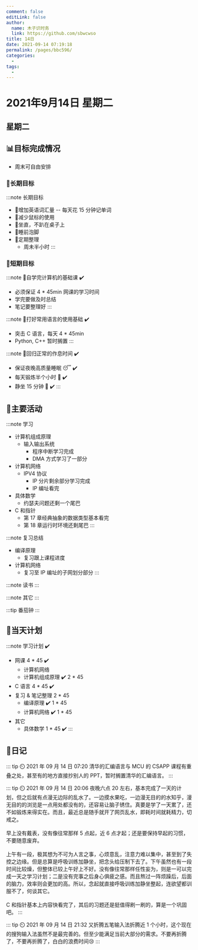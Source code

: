 ```yaml
---
comment: false
editLink: false
author: 
  name: 木子识时务
  link: https://github.com/sbwcwso
title: 14日
date: 2021-09-14 07:19:18
permalink: /pages/bbc596/
categories: 
  - 
tags: 
  - 
---
```


# 2021年9月14日 星期二

## 星期二

## 📊目标完成情况

* 周末可自由安排

### 🐺长期目标

:::note 长期目标
* 🚢增加英语词汇量 -- 每天花 15 分钟记单词
* 🚢减少鼠标的使用
* 🚢坐直，不趴在桌子上
* 🚢睡前泡脚
* 🚢定期整理
  * 周未半小时
:::

### 🐆短期目标

:::note 🚗自学完计算机的基础课  ✔️
* 必须保证 4 * 45min 网课的学习时间
* 学完要做及时总结
* 笔记要整理好
:::

:::note 🚗打好常用语言的使用基础  ✔️
* 突击 C 语言，每天 4 * 45min
* Python, C++ 暂时搁置
:::

:::note 🚗回归正常的作息时间 ✔️
* 保证夜晚高质量睡眠 😴  ✔️
* 每天锻炼半个小时 🏃  ✔️
* 静坐 15 分钟 🙏  ✔️
:::

## 🏃主要活动

:::note 学习
* 计算机组成原理
  * 输入输出系统
    * 程序中断学习完成
    * DMA 方式学习了一部分
* 计算机网络
  * IPV4 协议
    * IP 分片剩余部分学习完成
    * IP 编址看完
* 具体数学
  * 约瑟夫问题还剩一个尾巴
* C 和指针
  * 第 17 章经典抽象的数据类型基本看完
  * 第 18 章运行时环境还剩尾巴
:::

:::note 复习总结
* 编译原理
  * 复习跟上课程进度
* 计算机网络
  * 复习至 IP 编址的子网划分部分
:::

:::note 读书
:::

:::note 其它
:::

:::tip 番茄钟
:::

## 📓当天计划

:::note 学习计划  ✔️
* 网课 4 * 45  ✔️
  * 计算机网络
  * 计算机组成原理  ✔️  2 * 45
* C 语言 4 * 45  ✔️
* 复习 & 笔记整理 2 * 45
  * 编译原理  ✔️  1 * 45
  * 计算机网络 ✔️ 1 * 45
* 其它
  * 具体数学 1 * 45  ✔️
:::

## 🤔日记

::: tip ⏲️ 2021 年 09 月 14 日 07:20
清华的汇编语言与 MCU 的 CSAPP 课程有重叠之处，甚至有的地方直接抄别人的 PPT，暂时搁置清华的汇编语言。
:::

::: tip ⏲️ 2021 年 09 月 14 日 20:06
夜晚六点 20 左右，基本完成了一天的计划，但之后就有点漫无边际的乱水了。一边摸水果吃，一边漫无目的的水知乎，漫无目的的浏览是一点用处都没有的，还容易让脑子锈住。真要是学了一天累了，还不如锻炼来得实在。而且，最近总是随手就开了网页乱水，即耗时间就耗精力，切戒之。
<br><br>
早上没有戴表，没有像往常那样 5 点起，近 6 点才起；还是要保持早起的习惯，不要随意废弃。
<br><br>
上午有一段，极其想为不可为人言之事，心烦意乱，注意力难以集中，甚至到了失控之边缘。但是总算是呼吸训练加静坐，把念头给压制下去了。下午虽然也有一段时间比较燥，但整体已较上午好上不好。没有像往常那样任性妄为，则是一可以完成一天之学习计划；二是没有完事之后身心俱疲之感。而且熬过一阵烦躁后，后面的脑力，效率则会更加的高。所以，念起就直接呼吸训练加静坐整起，连欲望都训服不了，何谈其它。
<br><br>
C 和指针基本上内容快看完了，其后的习题还是挺值得刷一刷的，算是一个巩固吧。
:::

::: tip ⏲️ 2021 年 09 月 14 日 21:32
又折腾五笔输入法折腾近 1 个小时，这个现在的搜狗输入法虽然不是最完善的。但至少能满足当前大部分的需求。不要再折腾了，不要再折腾了，白白的浪费时间😢
:::
